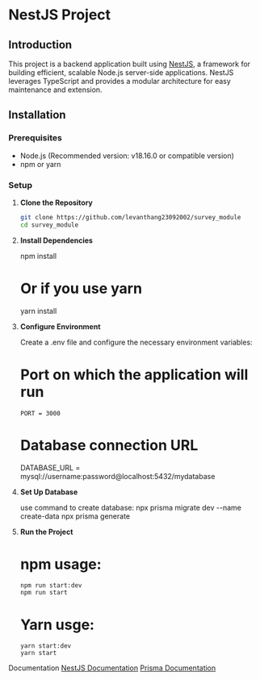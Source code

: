 # NestJS Project

## Introduction

This project is a backend application built using [NestJS](https://nestjs.com/), a framework for building efficient, scalable Node.js server-side applications. NestJS leverages TypeScript and provides a modular architecture for easy maintenance and extension.

## Installation

### Prerequisites

- Node.js (Recommended version: v18.16.0 or compatible version)
- npm or yarn

### Setup

1.  **Clone the Repository**

    ```bash
    git clone https://github.com/levanthang23092002/survey_module
    cd survey_module

    ```

2.  **Install Dependencies**

    npm install

    # Or if you use yarn

    yarn install

3.  **Configure Environment**

    Create a .env file and configure the necessary environment variables:

    # Port on which the application will run

        PORT = 3000

    # Database connection URL

    DATABASE_URL = mysql://username:password@localhost:5432/mydatabase

4.  **Set Up Database**

    use command to create database:
    npx prisma migrate dev --name create-data
    npx prisma generate

5.  **Run the Project**

    # npm usage:

        npm run start:dev
        npm run start

    # Yarn usge:

        yarn start:dev
        yarn start

Documentation
[NestJS Documentation](https://docs.nestjs.com/)
[Prisma Documentation](https://www.prisma.io/docs)
